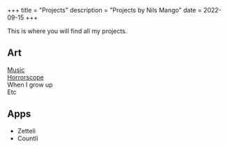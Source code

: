 +++
title = "Projects"
description = "Projects by Nils Mango"
date = 2022-09-15
+++

This is where you will find all my projects.

## Art
[Music](/music)  
[Horrorscope](/horrorscope)  
When I grow up  
 Etc  


## Apps
- Zetteli
- Countli
